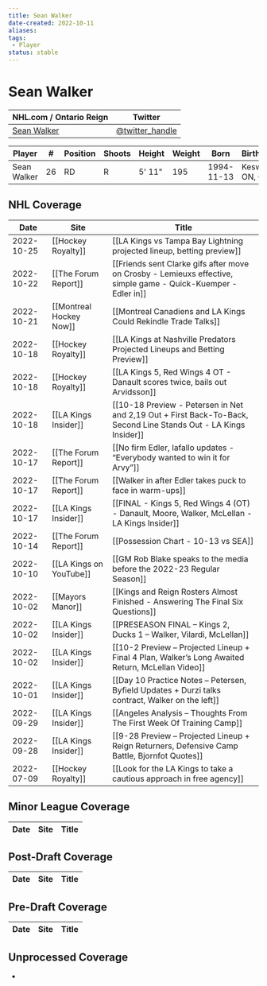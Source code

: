 ```yaml
---
title: Sean Walker
date-created: 2022-10-11
aliases: 
tags:
 - Player
status: stable
---
```


# Sean Walker

NHL.com / Ontario Reign | Twitter
-|-
[Sean Walker](https://www.nhl.com/player/sean-walker-8480336) | [@twitter_handle](https://twitter.com/)

Player | \# | Position | Shoots | Height | Weight | Born | Birthplace | Draft 
-|-|-|-|-|-|-|-|-
Sean Walker | 26 | RD | R | 5' 11" | 195 | 1994-11-13 | Keswick, ON, CAN


## NHL  Coverage
| Date       | Site                    | Title                                                                                                            |
| ---------- | ----------------------- | ---------------------------------------------------------------------------------------------------------------- |
| 2022-10-25 | [[Hockey Royalty]]      | [[LA Kings vs Tampa Bay Lightning projected lineup, betting preview]]                                            |
| 2022-10-22 | [[The Forum Report]]    | [[Friends sent Clarke gifs after move on Crosby - Lemieuxs effective, simple game - Quick-Kuemper - Edler in]]   |
| 2022-10-21 | [[Montreal Hockey Now]] | [[Montreal Canadiens and LA Kings Could Rekindle Trade Talks]]                                                                                                      |
| 2022-10-18 | [[Hockey Royalty]]      | [[LA Kings at Nashville Predators Projected Lineups and Betting Preview]]                                        |
| 2022-10-18 | [[Hockey Royalty]]      | [[LA Kings 5, Red Wings 4 OT - Danault scores twice, bails out Arvidsson]]                                       |
| 2022-10-18 | [[LA Kings Insider]]    | [[10-18 Preview - Petersen in Net and 2,19 Out + First Back-To-Back, Second Line Stands Out - LA Kings Insider]] |
| 2022-10-17 | [[The Forum Report]]    | [[No firm Edler, Iafallo updates - “Everybody wanted to win it for Arvy”]]                                       |
| 2022-10-17 | [[The Forum Report]]    | [[Walker in after Edler takes puck to face in warm-ups]]                                                         |
| 2022-10-17 | [[LA Kings Insider]]    | [[FINAL - Kings 5, Red Wings 4 (OT) - Danault, Moore, Walker, McLellan - LA Kings Insider]]                      |
| 2022-10-14 | [[The Forum Report]]    | [[Possession Chart - 10-13 vs SEA]]                                                                              |
| 2022-10-10 | [[LA Kings on YouTube]] | [[GM Rob Blake speaks to the media before the 2022-23 Regular Season]]                                           |
| 2022-10-02 | [[Mayors Manor]]        | [[Kings and Reign Rosters Almost Finished - Answering The Final Six Questions]]                                  |
| 2022-10-02 | [[LA Kings Insider]]    | [[PRESEASON FINAL – Kings 2, Ducks 1 – Walker, Vilardi, McLellan]]                                               |
| 2022-10-02 | [[LA Kings Insider]]    | [[10-2 Preview – Projected Lineup + Final 4 Plan, Walker’s Long Awaited Return, McLellan Video]]                 |
| 2022-10-01 | [[LA Kings Insider]]    | [[Day 10 Practice Notes – Petersen, Byfield Updates + Durzi talks contract, Walker on the left]]                 |
| 2022-09-29 | [[LA Kings Insider]]    | [[Angeles Analysis – Thoughts From The First Week Of Training Camp]]                                             |
| 2022-09-28 | [[LA Kings Insider]]    | [[9-28 Preview – Projected Lineup + Reign Returners, Defensive Camp Battle, Bjornfot Quotes]]                    |
| 2022-07-09 | [[Hockey Royalty]] | [[Look for the LA Kings to take a cautious approach in free agency]]


## Minor League Coverage
Date | Site |  Title
---|---|---



## Post-Draft Coverage
Date | Site |  Title
---|---|---



## Pre-Draft Coverage
Date | Site |  Title
---|---|---


## Unprocessed Coverage
- 
